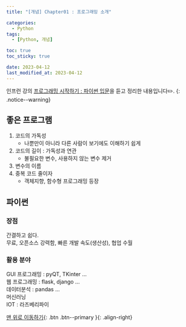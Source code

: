 ```yaml
---
title: "[개념] Chapter01 : 프로그래밍 소개"

categories:
  - Python
tags:
  - [Python, 개념]

toc: true
toc_sticky: true

date: 2023-04-12
last_modified_at: 2023-04-12
---
```


인프런 강의 [프로그래밍 시작하기 : 파이썬 입문](https://www.inflearn.com/course/%ED%94%84%EB%A1%9C%EA%B7%B8%EB%9E%98%EB%B0%8D-%ED%8C%8C%EC%9D%B4%EC%8D%AC-%EC%9E%85%EB%AC%B8-%EC%9D%B8%ED%94%84%EB%9F%B0-%EC%98%A4%EB%A6%AC%EC%A7%80%EB%84%90)을 듣고 정리한 내용입니다✏️.
{: .notice--warning}

## 좋은 프로그램

1. 코드의 가독성
   - 나뿐만이 아니라 다른 사람이 보기에도 이해하기 쉽게
2. 코드의 길이 : 가독성과 연관
   - 불필요한 변수, 사용하지 않는 변수 제거
3. 변수의 이름
4. 중복 코드 줄이자
   - 객체지향, 함수형 프로그래밍 등장

## 파이썬

### 장점

간결하고 쉽다.  
무료, 오픈소스 강력함, 빠른 개발 속도(생산성), 협업 수월

### 활용 분야

GUI 프로그래밍 : pyQT, TKinter ...  
웹 프로그래밍 : flask, django ...  
데이터분석 : pandas ...  
머신러닝  
IOT : 라즈베리파이

[맨 위로 이동하기](#){: .btn .btn--primary }{: .align-right}
